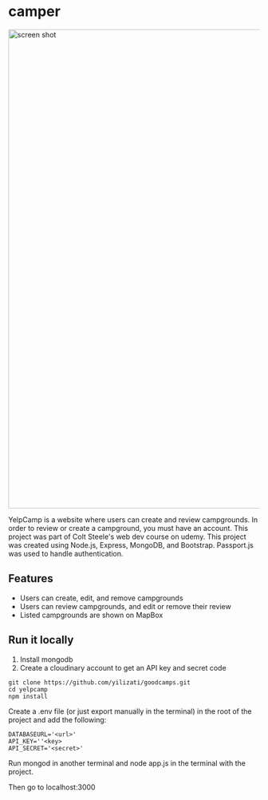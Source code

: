 # camper

<img width="960" alt="screen shot" src="https://user-images.githubusercontent.com/82916717/175448764-537ca6e8-d430-44e7-a5db-0d538bf9a3e4.png">

YelpCamp is a website where users can create and review campgrounds. In order to review or create a campground, you must have an account. This project was part of Colt Steele's web dev course on udemy.
This project was created using Node.js, Express, MongoDB, and Bootstrap. Passport.js was used to handle authentication.

## Features
* Users can create, edit, and remove campgrounds
* Users can review campgrounds, and edit or remove their review
* Listed campgrounds are shown on MapBox

## Run it locally
1. Install mongodb
2. Create a cloudinary account to get an API key and secret code

```
git clone https://github.com/yilizati/goodcamps.git
cd yelpcamp
npm install
```

Create a .env file (or just export manually in the terminal) in the root of the project and add the following:
```
DATABASEURL='<url>'
API_KEY=''<key>
API_SECRET='<secret>'
```
Run mongod in another terminal and node app.js in the terminal with the project.

Then go to localhost:3000
